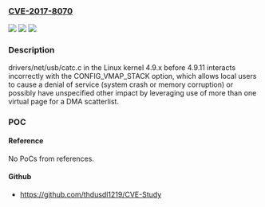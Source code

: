 ### [CVE-2017-8070](https://cve.mitre.org/cgi-bin/cvename.cgi?name=CVE-2017-8070)
![](https://img.shields.io/static/v1?label=Product&message=n%2Fa&color=blue)
![](https://img.shields.io/static/v1?label=Version&message=n%2Fa&color=blue)
![](https://img.shields.io/static/v1?label=Vulnerability&message=n%2Fa&color=brighgreen)

### Description

drivers/net/usb/catc.c in the Linux kernel 4.9.x before 4.9.11 interacts incorrectly with the CONFIG_VMAP_STACK option, which allows local users to cause a denial of service (system crash or memory corruption) or possibly have unspecified other impact by leveraging use of more than one virtual page for a DMA scatterlist.

### POC

#### Reference
No PoCs from references.

#### Github
- https://github.com/thdusdl1219/CVE-Study

